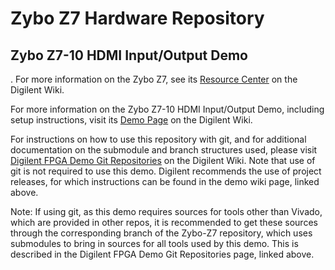 # Zybo Z7 Hardware Repository

## Zybo Z7-10 HDMI Input/Output Demo
.
For more information on the Zybo Z7, see its [Resource Center](https://reference.digilentinc.com/reference/programmable-logic/zybo-z7/start) on the Digilent Wiki.

For more information on the Zybo Z7-10 HDMI Input/Output Demo, including setup instructions, visit its [Demo Page](https://reference.digilentinc.com/reference/programmable-logic/zybo-z7/demos/hdmi) on the Digilent Wiki.

For instructions on how to use this repository with git, and for additional documentation on the submodule and branch structures used, please visit [Digilent FPGA Demo Git Repositories](https://reference.digilentinc.com/reference/programmable-logic/documents/git) on the Digilent Wiki. Note that use of git is not required to use this demo. Digilent recommends the use of project releases, for which instructions can be found in the demo wiki page, linked above.

Note: If using git, as this demo requires sources for tools other than Vivado, which are provided in other repos, it is recommended to get these sources through the corresponding branch of the Zybo-Z7 repository, which uses submodules to bring in sources for all tools used by this demo. This is described in the Digilent FPGA Demo Git Repositories page, linked above.